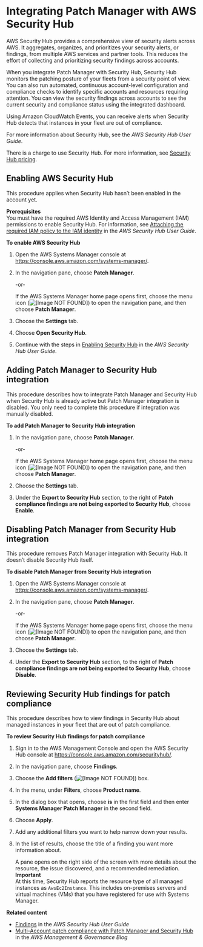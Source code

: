 # Integrating Patch Manager with AWS Security Hub<a name="security-hub-integration"></a>

AWS Security Hub provides a comprehensive view of security alerts across AWS\. It aggregates, organizes, and prioritizes your security alerts, or findings, from multiple AWS services and partner tools\. This reduces the effort of collecting and prioritizing security findings across accounts\.

When you integrate Patch Manager with Security Hub, Security Hub monitors the patching posture of your fleets from a security point of view\. You can also run automated, continuous account\-level configuration and compliance checks to identify specific accounts and resources requiring attention\. You can view the security findings across accounts to see the current security and compliance status using the integrated dashboard\. 

Using Amazon CloudWatch Events, you can receive alerts when Security Hub detects that instances in your fleet are out of compliance\.

For more information about Security Hub, see the *AWS Security Hub User Guide*\.

There is a charge to use Security Hub\. For more information, see [Security Hub pricing](https://aws.amazon.com/security-hub/pricing/)\.

## Enabling AWS Security Hub<a name="security-hub-integration-enable"></a>

This procedure applies when Security Hub hasn’t been enabled in the account yet\.

**Prerequisites**  
You must have the required AWS Identity and Access Management \(IAM\) permissions to enable Security Hub\. For information, see [Attaching the required IAM policy to the IAM identity](https://docs.aws.amazon.com/securityhub/latest/userguide/securityhub-settingup.html) in the *AWS Security Hub User Guide*\.

**To enable AWS Security Hub**

1. Open the AWS Systems Manager console at [https://console\.aws\.amazon\.com/systems\-manager/](https://console.aws.amazon.com/systems-manager/)\.

1. In the navigation pane, choose **Patch Manager**\.

   \-or\-

   If the AWS Systems Manager home page opens first, choose the menu icon \(![\[Image NOT FOUND\]](http://docs.aws.amazon.com/systems-manager/latest/userguide/images/menu-icon-small.png)\) to open the navigation pane, and then choose **Patch Manager**\.

1. Choose the **Settings** tab\.

1. Choose **Open Security Hub**\.

1. Continue with the steps in [Enabling Security Hub](https://docs.aws.amazon.com/securityhub/latest/userguide/securityhub-settingup.html) in the *AWS Security Hub User Guide*\.

## Adding Patch Manager to Security Hub integration<a name="security-hub-integration-add"></a>

This procedure describes how to integrate Patch Manager and Security Hub when Security Hub is already active but Patch Manager integration is disabled\. You only need to complete this procedure if integration was manually disabled\.

**To add Patch Manager to Security Hub integration**

1. In the navigation pane, choose **Patch Manager**\.

   \-or\-

   If the AWS Systems Manager home page opens first, choose the menu icon \(![\[Image NOT FOUND\]](http://docs.aws.amazon.com/systems-manager/latest/userguide/images/menu-icon-small.png)\) to open the navigation pane, and then choose **Patch Manager**\.

1. Choose the **Settings** tab\.

1. Under the **Export to Security Hub** section, to the right of **Patch compliance findings are not being exported to Security Hub**, choose **Enable**\.

## Disabling Patch Manager from Security Hub integration<a name="security-hub-integration-disable"></a>

This procedure removes Patch Manager integration with Security Hub\. It doesn’t disable Security Hub itself\.

**To disable Patch Manager from Security Hub integration**

1. Open the AWS Systems Manager console at [https://console\.aws\.amazon\.com/systems\-manager/](https://console.aws.amazon.com/systems-manager/)\.

1. In the navigation pane, choose **Patch Manager**\.

   \-or\-

   If the AWS Systems Manager home page opens first, choose the menu icon \(![\[Image NOT FOUND\]](http://docs.aws.amazon.com/systems-manager/latest/userguide/images/menu-icon-small.png)\) to open the navigation pane, and then choose **Patch Manager**\.

1. Choose the **Settings** tab\.

1. Under the **Export to Security Hub** section, to the right of **Patch compliance findings are not being exported to Security Hub**, choose **Disable**\.

## Reviewing Security Hub findings for patch compliance<a name="security-hub-integration-review"></a>

This procedure describes how to view findings in Security Hub about managed instances in your fleet that are out of patch compliance\.

**To review Security Hub findings for patch compliance**

1. Sign in to the AWS Management Console and open the AWS Security Hub console at [https://console\.aws\.amazon\.com/securityhub/](https://console.aws.amazon.com/securityhub/)\.

1. In the navigation pane, choose **Findings**\.

1. Choose the **Add filters** \(![\[Image NOT FOUND\]](http://docs.aws.amazon.com/systems-manager/latest/userguide/images/search-icon.png)\) box\.

1. In the menu, under **Filters**, choose **Product name**\.

1. In the dialog box that opens, choose **is** in the first field and then enter **Systems Manager Patch Manager** in the second field\.

1. Choose **Apply**\.

1. Add any additional filters you want to help narrow down your results\.

1. In the list of results, choose the title of a finding you want more information about\.

   A pane opens on the right side of the screen with more details about the resource, the issue discovered, and a recommended remediation\.
**Important**  
At this time, Security Hub reports the resource type of all managed instances as `AwsEc2Instance`\. This includes on\-premises servers and virtual machines \(VMs\) that you have registered for use with Systems Manager\.

**Related content**
+ [Findings](https://docs.aws.amazon.com/securityhub/latest/userguide/securityhub-findings.html) in the *AWS Security Hub User Guide*
+ [Multi\-Account patch compliance with Patch Manager and Security Hub](http://aws.amazon.com/blogs/mt/multi-account-patch-compliance-with-patch-manager-and-security-hub/) in the *AWS Management & Governance Blog*